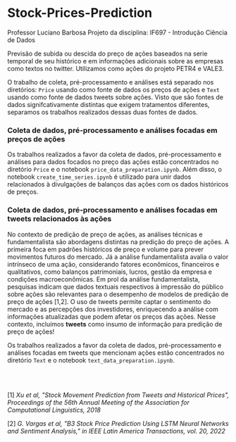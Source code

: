 # Stock-Prices-Prediction

Professor Luciano Barbosa Projeto da disciplina: IF697 - Introdução Ciência de Dados

Previsão de subida ou descida do preço de ações baseados na serie temporal de seu histórico e em informações adicionais sobre as empresas como textos no twitter. Utilizamos como ações do projeto PETR4 e VALE3.

O trabalho de coleta, pré-processamento e análises está separado nos diretórios: `Price` usando como fonte de dados os preços de ações e `Text` usando como fonte de dados tweets sobre ações. Visto que são fontes de dados signifcativamente distintas que exigem tratamentos diferentes, separamos os trabalhos realizados dessas duas fontes de dados.

### Coleta de dados, pré-processamento e análises focadas em preços de ações

Os trabalhos realizados a favor da coleta de dados, pré-processamento e análises para dados focados no preço das ações estão concentrados no diretório `Price` e o notebook `price_data_preparation.ipynb`. Além disso, o notebook `create_time_series.ipynb` é utilizado para unir dados relacionados à divulgações de balanços das ações com os dados históricos de preços.

### Coleta de dados, pré-processamento e análises focadas em tweets relacionados às ações

No contexto de predição de preço de ações, as análises técnicas e fundamentalista são abordagens distintas na predição do preço de ações. A primeira foca em padrões históricos de preço e volume para prever movimentos futuros do mercado. Já a análise fundamentalista avalia o valor intrínseco de uma ação, considerando fatores econômicos, financeiros e qualitativos, como balanços patrimoniais, lucros, gestão da empresa e condições macroeconômicas. Em prol da análise fundamentalista, pesquisas indicam que dados textuais respectivos à impressão do público sobre ações são relevantes para o desempenho de modelos de predição de preço de ações \[1,2\]. O uso de tweets permite captar o sentimento do mercado e as percepções dos investidores, enriquecendo a análise com informações atualizadas que podem afetar os preços das ações. Nesse contexto, incluímos **tweets** como insumo de informação para predição de preço de ações!

Os trabalhos realizados a favor da coleta de dados, pré-processamento e análises focadas em tweets que mencionam ações estão concentrados no diretório `Text` e o notebook `text_data_preparation.ipynb`. 


<br><br>

\[1] *Xu et al, "Stock Movement Prediction from Tweets and Historical Prices", Proceedings of the 56th Annual Meeting of the Association for Computational Linguistics, 2018* 

\[2] *G. Vargas et al, "B3 Stock Price Prediction Using LSTM Neural Networks and Sentiment Analysis," in IEEE Latin America Transactions, vol. 20, 2022* 
